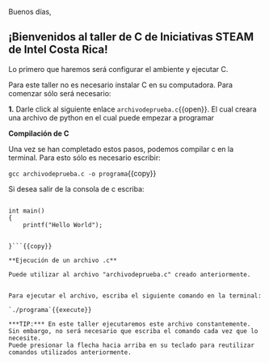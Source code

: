 Buenos días, 

## ¡Bienvenidos al taller de C de Iniciativas STEAM de Intel Costa Rica!



Lo primero que haremos será configurar el ambiente y ejecutar C.

Para este taller no es necesario instalar C en su computadora. Para comenzar sólo será necesario:

**1.** Darle click al siguiente enlace  `archivodeprueba.c`{{open}}. El cual creara una archivo de python en el cual puede empezar a programar


**Compilación de C**

Una vez se han completado estos pasos, podemos compilar c en la terminal. Para esto sólo es necesario escribir: 

`gcc archivodeprueba.c -o programa`{{copy}}


Si desea salir de la consola de c escriba: 

```#include <stdio.h>

int main()
{
    printf("Hello World");

   
}```{{copy}}

**Ejecución de un archivo .c**

Puede utilizar al archivo "archivodeprueba.c" creado anteriormente. 


Para ejecutar el archivo, escriba el siguiente comando en la terminal:

`./programa`{{execute}}

***TIP:*** En este taller ejecutaremos este archivo constantemente. Sin embargo, no será necesario que escriba el comando cada vez que lo necesite. 
Puede presionar la flecha hacia arriba en su teclado para reutilizar comandos utilizados anteriormente.
